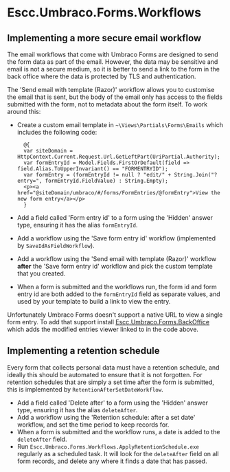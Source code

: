 # Escc.Umbraco.Forms.Workflows

## Implementing a more secure email workflow

The email workflows that come with Umbraco Forms are designed to send the form data as part of the email. However, the data may be sensitive and email is not a secure medium, so it is better to send a link to the form in the back office where the data is protected by TLS and authentication.

The 'Send email with template (Razor)' workflow allows you to customise the email that is sent, but the body of the email only has access to the fields submitted with the form, not to metadata about the form itself. To work around this:

* Create a custom email template in `~\Views\Partials\Forms\Emails` which includes the following code:

        @{ 
    	var siteDomain = HttpContext.Current.Request.Url.GetLeftPart(UriPartial.Authority);
        var formEntryId = Model.Fields.FirstOrDefault(field => field.Alias.ToUpperInvariant() == "FORMENTRYID");
        var formEntry = (formEntryId != null ? "edit/" + String.Join("?entry=", formEntryId.FieldValue) : String.Empty);
        <p><a href="@siteDomain/umbraco/#/forms/FormEntries/@formEntry">View the new form entry</a></p>
        }

* Add a field called 'Form entry id' to a form using the 'Hidden' answer type, ensuring it has the alias `formEntryId`.

* Add a workflow using the 'Save form entry id' workflow (implemented by `SaveIdAsFieldWorkflow`).

* Add a workflow using the 'Send email with template (Razor)' workflow **after** the 'Save form entry id' workflow and pick the custom template that you created. 
 
  
* When a form is submitted and the workflows run, the form id and form entry id are both added to the `formEntryId` field as separate values, and used by your template to build a link to view the entry. 

Unfortunately Umbraco Forms doesn't support a native URL to view a single form entry. To add that support install [Escc.Umbraco.Forms.BackOffice](../Escc.Umbraco.Forms.Backoffice/) which adds the modified entries viewer linked to in the code above.


## Implementing a retention schedule

Every form that collects personal data must have a retention schedule, and ideally this should be automated to ensure that it is not forgotten. For retention schedules that are simply a set time after the form is submitted, this is implemented by `RetentionAfterSetDateWorkflow`. 

* Add a field called 'Delete after' to a form using the 'Hidden' answer type, ensuring it has the alias `deleteAfter`.
* Add a workflow using the 'Retention schedule: after a set date' workflow, and set the time period to keep records for.
* When a form is submitted and the workflow runs, a date is added to the `deleteAfter` field.
* Run `Escc.Umbraco.Forms.Workflows.ApplyRetentionSchedule.exe` regularly as a scheduled task. It will look for the `deleteAfter` field on all form records, and delete any where it finds a date that has passed. 